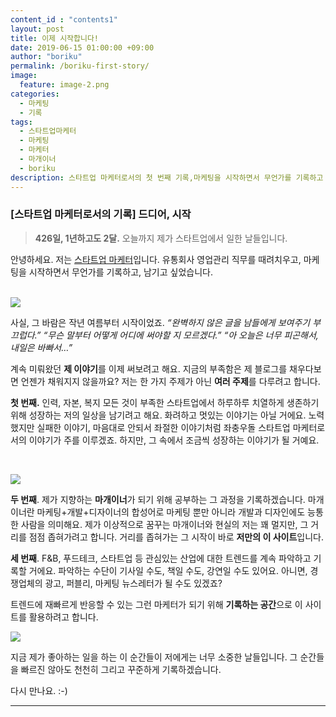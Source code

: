 ```yaml
---
content_id : "contents1"
layout: post
title: 이제 시작합니다!
date: 2019-06-15 01:00:00 +09:00
author: "boriku"
permalink: /boriku-first-story/
image:
  feature: image-2.png
categories:
  - 마케팅
  - 기록
tags:
  - 스타트업마케터
  - 마케팅
  - 마케터
  - 마개이너
  - boriku
description: 스타트업 마케터로서의 첫 번째 기록,마케팅을 시작하면서 무언가를 기록하고 남기고 싶었습니다. 디지털마케팅부터 푸드, 스타트업 트렌드까지 마개이너로 성장하는 그 과정을 담겠습니다.
---
```


### **[스타트업 마케터로서의 기록] 드디어, 시작**

> **426일, 1년하고도 2달.**
> 오늘까지 제가 스타트업에서 일한 날들입니다.
>

안녕하세요. 저는 <u>스타트업 마케터</u>입니다.
유통회사 영업관리 직무를 때려치우고,
마케팅을 시작하면서 무언가를 기록하고, 남기고 싶었습니다.

<br>![](https://images.unsplash.com/uploads/141103282695035fa1380/95cdfeef?ixlib=rb-1.2.1&ixid=eyJhcHBfaWQiOjEyMDd9&auto=format&fit=crop&w=1274&q=80)


사실, 그 바람은 작년 여름부터 시작이었죠.
*“완벽하지 않은 글을 남들에게 보여주기 부끄럽다.”*
*“무슨 말부터 어떻게 어디에 써야할 지 모르겠다.”*
*“아 오늘은 너무 피곤해서, 내일은 바빠서…”*

계속 미뤄왔던 **제 이야기**를 이제 써보려고 해요.
지금의 부족함은 제 블로그를 채우다보면 언젠가 채워지지 않을까요?
저는 한 가지 주제가 아닌 **여러 주제**를 다루려고 합니다.

**첫 번째.** 인력, 자본, 복지 모든 것이 부족한 스타트업에서 하루하루 치열하게 생존하기 위해 성장하는 저의 일상을 남기려고 해요.
화려하고 멋있는 이야기는 아닐 거에요.
노력했지만 실패한 이야기, 마음대로 안되서 좌절한 이야기처럼 좌충우돌 스타트업 마케터로서의 이야기가 주를 이루겠죠.
하지만, 그 속에서 조금씩 성장하는 이야기가 될 거예요.

<br>

![](https://images.unsplash.com/photo-1497005367839-6e852de72767?ixlib=rb-1.2.1&ixid=eyJhcHBfaWQiOjEyMDd9&auto=format&fit=crop&w=400&q=60)

**두 번째**. 제가 지향하는 **마개이너**가 되기 위해 공부하는 그 과정을 기록하겠습니다.
마개이너란 마케팅+개발+디자이너의 합성어로 마케팅 뿐만 아니라 개발과 디자인에도 능통한 사람을 의미해요.
제가 이상적으로 꿈꾸는 마개이너와 현실의 저는 꽤 멀지만, 그 거리를 점점 좁혀가려고 합니다.
거리를 좁혀가는 그 시작이 바로 **저만의 이 사이트**입니다.

**세 번째**. F&B, 푸드테크, 스타트업 등 관심있는 산업에 대한 트렌드를 계속 파악하고 기록할 거에요.
파악하는 수단이 기사일 수도, 책일 수도, 강연일 수도 있어요. 아니면, 경쟁업체의 광고, 퍼블리, 마케팅 뉴스레터가 될 수도 있겠죠?

 [](C:\Users\USER\GitHub\boriku\boriku\img\firstlog_3.jpg)

트렌드에 재빠르게 반응할 수 있는 그런 마케터가 되기 위해 **기록하는 공간**으로 이 사이트를 활용하려고 합니다.

![](https://images.unsplash.com/photo-1504805572947-34fad45aed93?ixlib=rb-1.2.1&ixid=eyJhcHBfaWQiOjEyMDd9&auto=format&fit=crop&w=400&q=60)

지금 제가 좋아하는 일을 하는 이 순간들이 저에게는 너무 소중한 날들입니다.
그 순간들을 빠르진 않아도 천천히 그리고 꾸준하게 기록하겠습니다.

다시 만나요.
:-)

------
